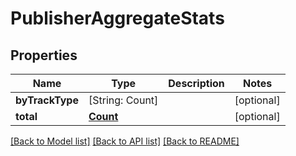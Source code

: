 # PublisherAggregateStats

## Properties
Name | Type | Description | Notes
------------ | ------------- | ------------- | -------------
**byTrackType** | [String: Count] |  | [optional] 
**total** | [**Count**](Count.md) |  | [optional] 

[[Back to Model list]](../README.md#documentation-for-models) [[Back to API list]](../README.md#documentation-for-api-endpoints) [[Back to README]](../README.md)


